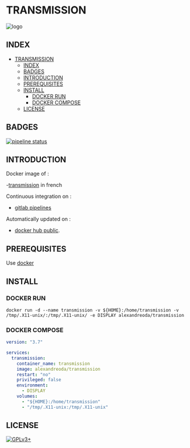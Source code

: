 # TRANSMISSION

![logo](https://assets.gitlab-static.net/uploads/-/system/project/avatar/12904483/transmission-logo_01C2012C01634134.png)

## INDEX

- [TRANSMISSION](#transmission)
  - [INDEX](#index)
  - [BADGES](#badges)
  - [INTRODUCTION](#introduction)
  - [PREREQUISITES](#prerequisites)
  - [INSTALL](#install)
    - [DOCKER RUN](#docker-run)
    - [DOCKER COMPOSE](#docker-compose)
  - [LICENSE](#license)

## BADGES

[![pipeline status](https://gitlab.com/oda-alexandre/transmission/badges/master/pipeline.svg)](https://gitlab.com/oda-alexandre/transmission/commits/master)

## INTRODUCTION

Docker image of :

-[transmission](https://transmissionbt.com) in french

Continuous integration on :

- [gitlab pipelines](https://gitlab.com/oda-alexandre/transmission/pipelines)

Automatically updated on :

- [docker hub public](https://hub.docker.com/r/alexandreoda/transmission/).

## PREREQUISITES

Use [docker](https://www.docker.com)

## INSTALL

### DOCKER RUN

```\
docker run -d --name transmission -v ${HOME}:/home/transmission -v /tmp/.X11-unix/:/tmp/.X11-unix/ -e DISPLAY alexandreoda/transmission
```

### DOCKER COMPOSE

```yml
version: "3.7"

services:
  transmission:
    container_name: transmission
    image: alexandreoda/transmission
    restart: "no"
    privileged: false
    environment:
      - DISPLAY
    volumes:
      - "${HOME}:/home/transmission"
      - "/tmp/.X11-unix:/tmp/.X11-unix"
```

## LICENSE

[![GPLv3+](http://gplv3.fsf.org/gplv3-127x51.png)](https://gitlab.com/oda-alexandre/transmission/blob/master/LICENSE)
